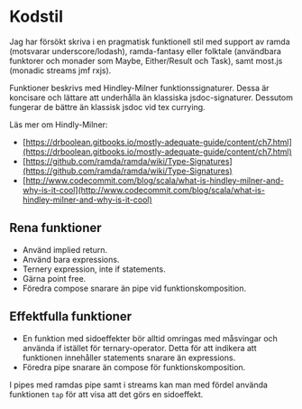# Kodstil
Jag har försökt skriva i en pragmatisk funktionell stil med support av ramda (motsvarar underscore/lodash), ramda-fantasy eller folktale (användbara funktorer och monader som Maybe, Either/Result och Task), samt most.js (monadic streams jmf rxjs).

Funktioner beskrivs med Hindley-Milner funktionssignaturer. Dessa är koncisare och lättare att underhålla än klassiska jsdoc-signaturer. Dessutom fungerar de bättre än klassisk jsdoc vid tex currying.

Läs mer om Hindly-Milner:
* [https://drboolean.gitbooks.io/mostly-adequate-guide/content/ch7.html](https://drboolean.gitbooks.io/mostly-adequate-guide/content/ch7.html)
* [https://github.com/ramda/ramda/wiki/Type-Signatures](https://github.com/ramda/ramda/wiki/Type-Signatures)
* [http://www.codecommit.com/blog/scala/what-is-hindley-milner-and-why-is-it-cool](http://www.codecommit.com/blog/scala/what-is-hindley-milner-and-why-is-it-cool)

## Rena funktioner
* Använd implied return.
* Använd bara expressions.
* Ternery expression, inte if statements.
* Gärna point free.
* Föredra compose snarare än pipe vid funktionskomposition.

## Effektfulla funktioner
* En funktion med sidoeffekter bör alltid omringas med måsvingar och använda if istället för ternary-operator. Detta för att indikera att funktionen innehåller statements snarare än expressions.
* Föredra pipe snarare än compose för funktionskomposition.

I pipes med ramdas pipe samt i streams kan man med fördel använda funktionen `tap` för att visa att det görs en sidoeffekt.
